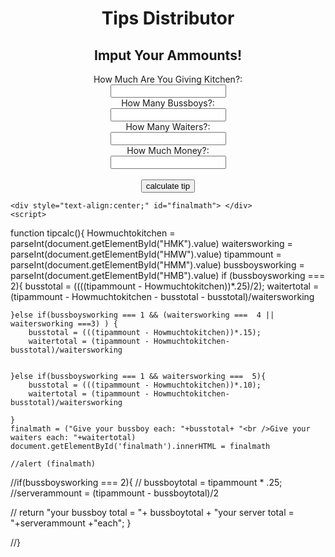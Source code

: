 <!DOCTYPE html>

<html>

<head>
<title> Tips Calculator !</title>
 <link rel = "stylesheet" href = "Untiltled-1">

</head>
<style>
background-color:blue 
</style>

<body>
    <h1 style="text-align:center;">Tips Distributor</h1>
    <h2 style="text-align:center;">Imput Your Ammounts!</h2>
    <form style="text-align:center;">
  <label for="HMB">How Much Are You Giving Kitchen?:</label><br>
  <input type="number" id="HMK" name="HMK" required><br>      
  <label for="HMB">How Many Bussboys?:</label><br>
  <input type="number" id="HMB" name="HMB" required><br>
  <label for="HMB">How Many Waiters?:</label><br>
  <input type="number" id="HMW" name="HMW" required><br>
  <label for="HMM">How Much Money?:</label><br>
  <input type="number" id="HMM" name="HMM" required> <br><br>
  <button type = button onclick="tipcalc()">calculate tip</button>
    </form>

    <div style="text-align:center;" id="finalmath"> </div>
    <script>

function tipcalc(){
    Howmuchtokitchen = parseInt(document.getElementById("HMK").value)
    waitersworking = parseInt(document.getElementById("HMW").value)
    tipammount = parseInt(document.getElementById("HMM").value)
    bussboysworking = parseInt(document.getElementById("HMB").value)
    if (bussboysworking === 2){
        busstotal = ((((tipammount - Howmuchtokitchen))*.25)/2);
        waitertotal = (tipammount - Howmuchtokitchen - busstotal - busstotal)/waitersworking
    
    }else if(bussboysworking === 1 && (waitersworking ===  4 || waitersworking ===3) ) {
        busstotal = (((tipammount - Howmuchtokitchen))*.15);
        waitertotal = (tipammount - Howmuchtokitchen- busstotal)/waitersworking


    }else if(bussboysworking === 1 && waitersworking ===  5){
        busstotal = (((tipammount - Howmuchtokitchen))*.10);
        waitertotal = (tipammount - Howmuchtokitchen- busstotal)/waitersworking

    }
    finalmath = ("Give your bussboy each: "+busstotal+ "<br />Give your waiters each: "+waitertotal)
    document.getElementById('finalmath').innerHTML = finalmath 

    //alert (finalmath)
//if(bussboysworking === 2){
  // bussboytotal = tipammount * .25;
   //serverammount = (tipammount - bussboytotal)/2

  //  return "your bussboy total = "+ bussboytotal + "your server total = "+serverammount +"each";
}

//}
    </script>
</body>

</html>
